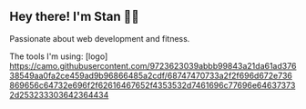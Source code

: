 ## Hey there! I'm Stan 👨‍💻

Passionate about web development and fitness. 

The tools I'm using: 
[logo] https://camo.githubusercontent.com/9723623039abbb99843a21da61ad37638549aa0fa2ce459ad9b96866485a2cdf/68747470733a2f2f696d672e736869656c64732e696f2f62616467652f4353532d7461696c77696e646373732d253233303642364434


